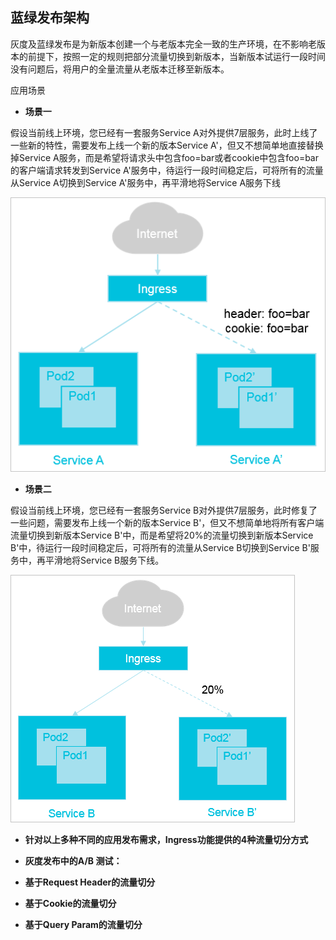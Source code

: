 ## 蓝绿发布架构

灰度及蓝绿发布是为新版本创建一个与老版本完全一致的生产环境，在不影响老版本的前提下，按照一定的规则把部分流量切换到新版本，当新版本试运行一段时间没有问题后，将用户的全量流量从老版本迁移至新版本。

应用场景

- **场景一**

假设当前线上环境，您已经有一套服务Service A对外提供7层服务，此时上线了一些新的特性，需要发布上线一个新的版本Service A'，但又不想简单地直接替换掉Service A服务，而是希望将请求头中包含foo=bar或者cookie中包含foo=bar的客户端请求转发到Service A'服务中，待运行一段时间稳定后，可将所有的流量从Service A切换到Service A'服务中，再平滑地将Service A服务下线

![image](https://github.com/zhukunJ/Kubernetes/blob/master/p9950.png)

- **场景二**

假设当前线上环境，您已经有一套服务Service B对外提供7层服务，此时修复了一些问题，需要发布上线一个新的版本Service B'，但又不想简单地将所有客户端流量切换到新版本Service B'中，而是希望将20%的流量切换到新版本Service B'中，待运行一段时间稳定后，可将所有的流量从Service B切换到Service B'服务中，再平滑地将Service B服务下线。

![image](https://github.com/zhukunJ/Kubernetes/blob/master/p9951.png)


- **针对以上多种不同的应用发布需求，Ingress功能提供的4种流量切分方式**

- **灰度发布中的A/B 测试：**
- **基于Request Header的流量切分**
- **基于Cookie的流量切分**
- **基于Query Param的流量切分**
